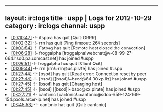 
---
layout: irclogs
title : uspp | Logs for 2012-10-29
category : irclogs
channel: uspp
---
<li class="logitem"><a href="#00:10:47" name="00:10:47" class="time">[00:10:47]</a> -!- <span class="quit">itspara</span> has quit [Quit: GRRR] </li>
<li class="logitem"><a href="#01:02:32" name="01:02:32" class="time">[01:02:32]</a> -!- <span class="quit">rrn</span> has quit [Ping timeout: 264 seconds] </li>
<li class="logitem"><a href="#01:03:54" name="01:03:54" class="time">[01:03:54]</a> -!- <span class="quit">Fatbag</span> has quit [Remote host closed the connection] </li>
<li class="logitem"><a href="#01:06:28" name="01:06:28" class="time">[01:06:28]</a> -!- <span class="join">froggalpha</span> [froggalpha!webchat@v-08-99-27-664.hsd0.pa.comcast.net] has joined #uspp </li>
<li class="logitem"><a href="#01:06:51" name="01:06:51" class="time">[01:06:51]</a> -!- <span class="quit">froggalpha</span> has quit [Client Quit] </li>
<li class="logitem"><a href="#01:09:44" name="01:09:44" class="time">[01:09:44]</a> -!- <span class="join">rrn</span> [rrn!~rrn@us.pirate] has joined #uspp </li>
<li class="logitem"><a href="#01:27:44" name="01:27:44" class="time">[01:27:44]</a> -!- <span class="quit">[bsod]</span> has quit [Read error: Connection reset by peer] </li>
<li class="logitem"><a href="#01:27:44" name="01:27:44" class="time">[01:27:44]</a> -!- <span class="join">[bsod]</span> [[bsod]!~bsod@64.30.kp.liz] has joined #uspp </li>
<li class="logitem"><a href="#01:27:45" name="01:27:45" class="time">[01:27:45]</a> -!- <span class="quit">[bsod]</span> has quit [Changing host] </li>
<li class="logitem"><a href="#01:27:45" name="01:27:45" class="time">[01:27:45]</a> -!- <span class="join">[bsod]</span> [[bsod]!~bsod@xx.pirate] has joined #uspp </li>
<li class="logitem"><a href="#03:27:21" name="03:27:21" class="time">[03:27:21]</a> -!- <span class="join">cantonic</span> [cantonic!~cantonic@sdoo-659-124-169-154.pools.arcor-ip.net] has joined #uspp </li>
<li class="logitem"><a href="#03:45:53" name="03:45:53" class="time">[03:45:53]</a> -!- <span class="quit">cantonic</span> has quit [Quit: cantonic] </li>


